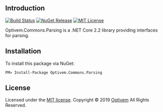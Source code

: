 ## Introduction

[![Build Status](https://img.shields.io/appveyor/ci/optivem/csharp-commons-parsing.svg)](https://ci.appveyor.com/project/optivem/csharp-commons-parsing)
[![NuGet Release](https://img.shields.io/nuget/v/Optivem.Commons.Parsing.svg)](https://www.nuget.org/packages/Optivem.Commons.Parsing)
[![MIT License](http://img.shields.io/badge/license-MIT-brightgreen.svg)](http://opensource.org/licenses/MIT)

Optivem.Commons.Parsing is a .NET Core 2.2 library providing interfaces for parsing.

## Installation

To install this package via NuGet:

```
PM> Install-Package Optivem.Commons.Parsing
```

## License

Licensed under the [MIT license](http://opensource.org/licenses/mit-license.php). Copyright © 2019 [Optivem](https://www.optivem.com/) All Rights Reserved. 